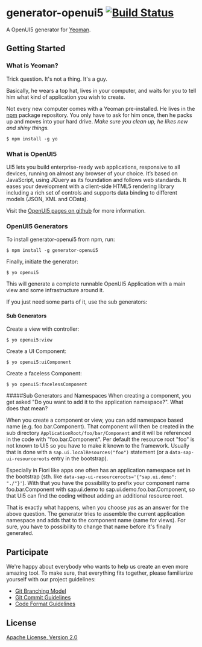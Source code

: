 # generator-openui5 [![Build Status](https://secure.travis-ci.org/saschakiefer/generator-openui5.png?branch=master)](https://travis-ci.org/saschakiefer/generator-openui5)

A OpenUI5 generator for [Yeoman](http://yeoman.io).


## Getting Started

### What is Yeoman?

Trick question. It's not a thing. It's a guy.

Basically, he wears a top hat, lives in your computer, and waits for you to tell him what kind of application you wish to create.

Not every new computer comes with a Yeoman pre-installed. He lives in the [npm](https://npmjs.org) package repository. You only have to ask for him once, then he packs up and moves into your hard drive. *Make sure you clean up, he likes new and shiny things.*

```
$ npm install -g yo
```

### What is OpenUI5

UI5 lets you build enterprise-ready web applications, responsive to all devices, running on almost any browser of your choice. It’s based on JavaScript, using JQuery as its foundation and follows web standards. It eases your development with a client-side HTML5 rendering library including a rich set of controls and supports data binding to different models (JSON, XML and OData).

Visit the [OpenUI5 pages on github](http://sap.github.io/openui5/) for more information.

### OpenUI5 Generators

To install generator-openui5 from npm, run:

```
$ npm install -g generator-openui5
```

Finally, initiate the generator:

```
$ yo openui5
```
This will generate a complete runnable OpenUI5 Application with a main view and some infrastructure around it.

If you just need some parts of it, use the sub generators:
#### Sub Generators
Create a view with controller:

```
$ yo openui5:view
```

Create a UI Component:

```
$ yo openui5:uiComponent
```

Create a faceless Component:

```
$ yo openui5:facelessComponent
```
#####Sub Generators and Namespaces
When creating a component, you get asked "Do you want to add it to the application namespace?". What does that mean?

When you create a component or view, you can add namespace based name (e.g. foo.bar.Component). That component will then be created in the sub directory ```ApplicationRoot/foo/bar/Component``` and it will be referenced in the code with "foo.bar.Component". Per default the resource root "foo" is not known to UI5 so you have to make it known to the framework. Usually that is done with a ```sap.ui.localResources("foo")``` statement (or a ```data-sap-ui-resourceroots``` entry in the bootstrap).

Especially in Fiori like apps one often has an application namespace set in the bootstrap (sth. like ```data-sap-ui-resourceroots='{"sap.ui.demo": "./"}'```). With that you have the possibility to prefix your component name foo.bar.Component with sap.ui.demo to sap.ui.demo.foo.bar.Component, so that UI5 can find the coding without adding an additional resource root.

That is exactly what happens, when you choose _yes_ as an answer for the above question. The generator tries to assemble the current application namespace and adds that to the component name (same for views). For sure, you have to possibility to change that name before it's finally generated.


## Participate
We're happy about everybody who wants to help us create an even more amazing tool. To make sure, that everything fits together, please familiarize yourself with our project guidelines:

* [Git Branching Model](https://github.com/saschakiefer/generator-openui5/wiki/Git%20Branching%20Model)
* [Git Commit Guidelines](https://github.com/saschakiefer/generator-openui5/wiki/Git-Commit-Guidelines)
* [Code Format Guidelines](https://github.com/saschakiefer/generator-openui5/wiki/Code-Format-Guidelines)

## License

[Apache License, Version 2.0](https://github.com/saschakiefer/generator-openui5/blob/master/LICENSE)
